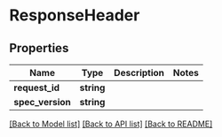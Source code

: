# ResponseHeader

## Properties
Name | Type | Description | Notes
------------ | ------------- | ------------- | -------------
**request_id** | **string** |  | 
**spec_version** | **string** |  | 

[[Back to Model list]](../README.md#documentation-for-models) [[Back to API list]](../README.md#documentation-for-api-endpoints) [[Back to README]](../README.md)


